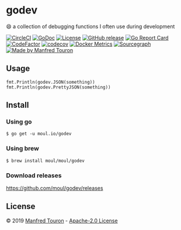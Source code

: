 # godev

:smile: a collection of debugging functions I often use during development

[![CircleCI](https://circleci.com/gh/moul/godev.svg?style=shield)](https://circleci.com/gh/moul/godev)
[![GoDoc](https://godoc.org/moul.io/godev?status.svg)](https://godoc.org/moul.io/godev)
[![License](https://img.shields.io/github/license/moul/godev.svg)](https://github.com/moul/godev/blob/master/LICENSE)
[![GitHub release](https://img.shields.io/github/release/moul/godev.svg)](https://github.com/moul/godev/releases)
[![Go Report Card](https://goreportcard.com/badge/moul.io/godev)](https://goreportcard.com/report/moul.io/godev)
[![CodeFactor](https://www.codefactor.io/repository/github/moul/godev/badge)](https://www.codefactor.io/repository/github/moul/godev)
[![codecov](https://codecov.io/gh/moul/godev/branch/master/graph/badge.svg)](https://codecov.io/gh/moul/godev)
[![Docker Metrics](https://images.microbadger.com/badges/image/moul/godev.svg)](https://microbadger.com/images/moul/godev)
[![Sourcegraph](https://sourcegraph.com/github.com/moul/godev/-/badge.svg)](https://sourcegraph.com/github.com/moul/godev?badge)
[![Made by Manfred Touron](https://img.shields.io/badge/made%20by-Manfred%20Touron-blue.svg?style=flat)](https://manfred.life/)


## Usage

```golang
fmt.Println(godev.JSON(something))
fmt.Println(godev.PrettyJSON(something))
```

## Install

### Using go

```console
$ go get -u moul.io/godev
```

### Using brew

```console
$ brew install moul/moul/godev
```

### Download releases

https://github.com/moul/godev/releases

## License

© 2019 [Manfred Touron](https://manfred.life) -
[Apache-2.0 License](https://github.com/moul/godev/blob/master/LICENSE)
